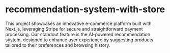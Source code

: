 # recommendation-system-with-store
This project showcases an innovative e-commerce platform built with Next.js, leveraging Stripe for secure and straightforward payment processing. Our standout feature is the AI-powered recommendation system, designed to enhance user experience by suggesting products tailored to their preferences and browsing history.
